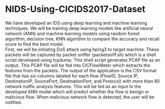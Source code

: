 # NIDS-Using-CICIDS2017-Dataset

We have developed an IDS using deep learning and machine learning techniques. We will be training deep learning models like artificial neural network (ANN) and machine learning models using random forest algorithm, decision tree, KNN algorithm to compare the accuracy and recall score to find the best model. <br>
First, we will be initiating DoS attack using hping3 to target machine. These packets will be captured by packet sniffer (packetsniff.sh) which is a shell script developed using tcpdump. This shell script generates PCAP file as an output. This PCAP file will be fed into CICFlowMeter which extracts the features from the packets. The output of the application is the CSV format file that has six columns labeled for each flow (FlowID, Source IP, DestinationIP, SourcePort, DestinationPort, and Protocol) with more than 80 network traffic analysis features. This will be fed as an input to the developed ANN model which will predict whether the flow is benign or malicious flow. When malicious network flow is detected, the user will be notified.
